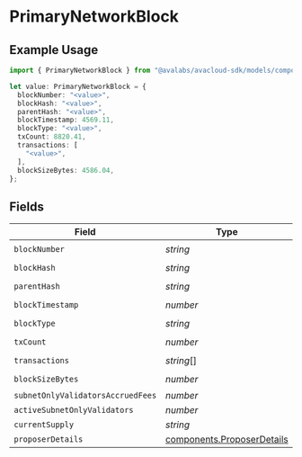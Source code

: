# PrimaryNetworkBlock

## Example Usage

```typescript
import { PrimaryNetworkBlock } from "@avalabs/avacloud-sdk/models/components";

let value: PrimaryNetworkBlock = {
  blockNumber: "<value>",
  blockHash: "<value>",
  parentHash: "<value>",
  blockTimestamp: 4569.11,
  blockType: "<value>",
  txCount: 8820.41,
  transactions: [
    "<value>",
  ],
  blockSizeBytes: 4586.04,
};
```

## Fields

| Field                                                                    | Type                                                                     | Required                                                                 | Description                                                              |
| ------------------------------------------------------------------------ | ------------------------------------------------------------------------ | ------------------------------------------------------------------------ | ------------------------------------------------------------------------ |
| `blockNumber`                                                            | *string*                                                                 | :heavy_check_mark:                                                       | N/A                                                                      |
| `blockHash`                                                              | *string*                                                                 | :heavy_check_mark:                                                       | N/A                                                                      |
| `parentHash`                                                             | *string*                                                                 | :heavy_check_mark:                                                       | N/A                                                                      |
| `blockTimestamp`                                                         | *number*                                                                 | :heavy_check_mark:                                                       | N/A                                                                      |
| `blockType`                                                              | *string*                                                                 | :heavy_check_mark:                                                       | N/A                                                                      |
| `txCount`                                                                | *number*                                                                 | :heavy_check_mark:                                                       | N/A                                                                      |
| `transactions`                                                           | *string*[]                                                               | :heavy_check_mark:                                                       | N/A                                                                      |
| `blockSizeBytes`                                                         | *number*                                                                 | :heavy_check_mark:                                                       | N/A                                                                      |
| `subnetOnlyValidatorsAccruedFees`                                        | *number*                                                                 | :heavy_minus_sign:                                                       | N/A                                                                      |
| `activeSubnetOnlyValidators`                                             | *number*                                                                 | :heavy_minus_sign:                                                       | N/A                                                                      |
| `currentSupply`                                                          | *string*                                                                 | :heavy_minus_sign:                                                       | N/A                                                                      |
| `proposerDetails`                                                        | [components.ProposerDetails](../../models/components/proposerdetails.md) | :heavy_minus_sign:                                                       | N/A                                                                      |